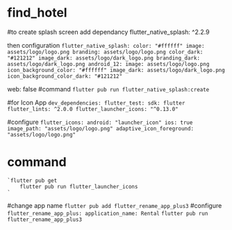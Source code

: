 # find_hotel

#to create splash screen
add dependancy
flutter_native_splash: ^2.2.9

then configuration
`flutter_native_splash:
    color: "#ffffff"
    image: assets/logo/logo.png
    branding: assets/logo/logo.png
    color_dark: "#121212"
    image_dark: assets/logo/dark_logo.png
    branding_dark: assets/logo/dark_logo.png
    android_12:
    image: assets/logo/logo.png
    icon_background_color: "#ffffff"
    image_dark: assets/logo/dark_logo.png
    icon_background_color_dark: "#121212"`

web: false
#command
 `flutter pub run flutter_native_splash:create`



#for Icon App
    `dev_dependencies:
        flutter_test:
        sdk: flutter
        flutter_lints: ^2.0.0
        flutter_launcher_icons: "^0.13.0"`

#configure
    `flutter_icons:
        android: "launcher_icon"
        ios: true
        image_path: "assets/logo/logo.png"
        adaptive_icon_foreground: "assets/logo/logo.png"`

# command
    `flutter pub get
        flutter pub run flutter_launcher_icons
    `

#change app name
    `flutter pub add flutter_rename_app_plus3`
#configure
    `flutter_rename_app_plus:
        application_name: Rental`
    `flutter pub run flutter_rename_app_plus3`
